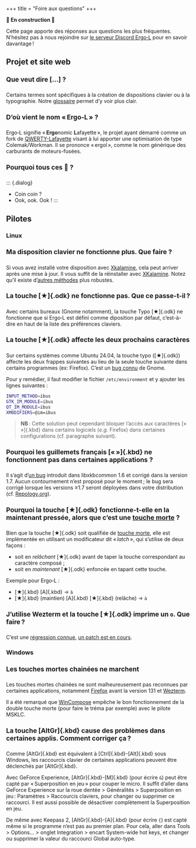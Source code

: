 +++
title = "Foire aux questions"
+++

**🚧 En construction 🚧**

<style>
h4 {
    font-size: 1.1rem;
}
</style>

Cette page apporte des réponses aux questions les plus fréquentes. N’hésitez pas
à nous rejoindre sur [le serveur Discord Ergo‑L](https://discord.gg/5xR5K3nAFX)
pour en savoir davantage !


Projet et site web
--------------------------------------------------------------------------------

#### Que veut dire \[…\] ?

Certains termes sont spécifiques à la création de dispositions clavier ou à la
typographie. Notre [glossaire] permet d’y voir plus clair.


#### D’où vient le nom « Ergo‑L » ?

Ergo‑L signifie « **Ergo**nomic **L**afayette », le projet ayant démarré comme
un fork de [QWERTY-Lafayette] visant à lui apporter une optimisation de type
Colemak/Workman. Il se prononce « ergol », comme le nom générique des carburants
de moteurs-fusées.

#### Pourquoi tous ces 🦆 ?

::: {.dialog}
- Coin coin ?
- Ook, ook. Ook !
:::

Pilotes
--------------------------------------------------------------------------------

### Linux

#### Ma disposition clavier ne fonctionne plus. Que faire ?

Si vous avez installé votre disposition avec [Xkalamine], cela peut arriver
après une mise à jour. Il vous suffit de la réinstaller avec [XKalamine]. Notez
qu’il existe d’[autres méthodes][xkb-custom] plus robustes.

#### La touche [★]{.odk} ne fonctionne pas. Que ce passe-t-il ?

Avec certains bureaux (Gnome notamment), la touche Typo [★]{.odk} ne fonctionne
que si Ergo‑L est défini comme diposition par défaut, c’est-à-dire en haut de
la liste des préférences claviers.

#### La touche [★]{.odk} affecte les deux prochains caractères

Sur certains systèmes comme Ubuntu 24.04, la touche typo ([★]{.odk}) affecte les
deux frappes suivantes au lieu de la seule touche suivante dans certains
programmes (ex: Firefox). C’est un
[bug connu](https://gitlab.gnome.org/GNOME/gtk/-/issues/7201) de Gnome.

Pour y remédier, il faut modifier le fichier `/etc/environment` et y ajouter
les lignes suivantes :

```bash
INPUT_METHOD=ibus
GTK_IM_MODULE=ibus
QT_IM_MODULE=ibus
XMODIFIERS=@im=ibus
```

> **NB** : Cette solution peut cependant bloquer l’accès aux caractères
> [« »]{.kbd} dans certains logiciels (_e.g._ Firefox) dans certaines
> configurations (cf. paragraphe suivant).


#### Pourquoi les guillemets français [« »]{.kbd} ne fonctionnent pas dans certaines applications ?

Il s’agit d’[un bug](https://github.com/xkbcommon/libxkbcommon/issues/435)
introduit dans libxkbcommon 1.6 et corrigé dans la version 1.7. Aucun
contournement n’est proposé pour le moment ; le bug sera corrigé lorsque les
versions ≥1.7 seront déployées dans votre distribution (cf.
[Repology.org](https://repology.org/project/libxkbcommon/versions)).

#### Pourquoi la touche [★]{.odk} fonctionne-t-elle en la maintenant pressée, alors que c’est une [touche morte] ?

Bien que la touche [★]{.odk} soit qualifiée de [touche morte], elle est
implémentée en utilisant un modificateur dit « _latch_ », qui s’utilise de deux
façons :

- soit en _relâchant_ [★]{.odk} avant de taper la touche correspondant au
  caractère composé ;
- soit en _maintenant_ [★]{.odk} enfoncée en tapant cette touche.

Exemple pour Ergo‑L :

- [★]{.kbd} [A]{.kbd} → `à`
- [★]{.kbd} (maintien) [A]{.kbd} [★]{.kbd} (relâche) → `à`

#### J’utilise Wezterm et la touche [★]{.odk} imprime un `o`. Que faire ?

C’est une [régression connue][wezterm-bug], [un patch est en
cours][wezterm-patch].


### Windows

#### Les touches mortes chainées ne marchent

Les touches mortes chainées ne sont malheureusement pas reconnues par certaines
applications, notamment [Firefox][firefox-cdk] avant la version 131 et [Wezterm][wezterm-cdk]. 

Il a été remarqué que [WinCompose] empêche le bon fonctionnement de la double
touche morte (pour faire le tréma par exemple) avec le pilote MSKLC.

#### La touche [AltGr]{.kbd} cause des problèmes dans certaines applis. Comment corriger ça ?

Comme [AltGr]{.kbd} est équivalent à [Ctrl]{.kbd}-[Alt]{.kbd} sous Windows, les
raccourcis clavier de certaines applications peuvent être déclenchés par
[AltGr]{.kbd}.

Avec GeForce Experience, [AltGr]{.kbd}-[M]{.kbd} (pour écrire `&`) peut être
capté par « Superposition en jeu » pour couper le micro.
Il suffit d’aller dans GeForce Experience sur la roue dentée > Généralités >
Superposition en jeu : Paramètres > Raccourcis claviers, pour changer ou
supprimer ce raccourci. Il est aussi possible de désactiver complètement la
Superposition en jeu.

De même avec Keepass 2, [AltGr]{.kbd}-[A]{.kbd} (pour écrire `{`) est capté même si
le programme n’est pas au premier plan. Pour cela, aller dans Tools > Options… >
onglet Integration > encart System-wide hot keys, et changer ou supprimer la
valeur du raccourci Global auto-type.



[glossaire]:        /ressources/glossaire
[touche morte]:     /ressources/glossaire#touche-morte-def
[QWERTY-Lafayette]: /lafayette/#qwerty-lafayette
[XKalamine]:        https://github.com/OneDeadKey/kalamine#xkalamine
[xkb-custom]:       https://github.com/OneDeadKey/kalamine#linux-root-xkb_symbols
[firefox-cdk]:      https://bugzilla.mozilla.org/show_bug.cgi?id=1910287
[wezterm-cdk]:      https://github.com/wez/wezterm/issues/5866
[wezterm-bug]:      https://github.com/wez/wezterm/commit/b8d93edce6267b09d8926f13de9620ad1ae5ea1f
[wezterm-patch]:    https://github.com/wez/wezterm/pull/4991
[WinCompose]:       https://github.com/samhocevar/wincompose
